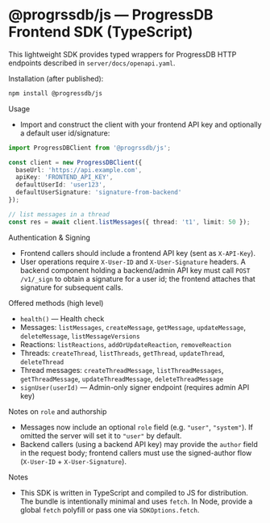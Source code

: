 # @progrssdb/js — ProgressDB Frontend SDK (TypeScript)

This lightweight SDK provides typed wrappers for ProgressDB HTTP endpoints described in `server/docs/openapi.yaml`.

Installation (after published):
```bash
npm install @progressdb/js
```
Usage

- Import and construct the client with your frontend API key and optionally a default user id/signature:

```ts
import ProgressDBClient from '@progrssdb/js';

const client = new ProgressDBClient({
  baseUrl: 'https://api.example.com',
  apiKey: 'FRONTEND_API_KEY',
  defaultUserId: 'user123',
  defaultUserSignature: 'signature-from-backend'
});

// list messages in a thread
const res = await client.listMessages({ thread: 't1', limit: 50 });
```

Authentication & Signing

- Frontend callers should include a frontend API key (sent as `X-API-Key`).
- User operations require `X-User-ID` and `X-User-Signature` headers. A backend component holding a backend/admin API key must call `POST /v1/_sign` to obtain a signature for a user id; the frontend attaches that signature for subsequent calls.

Offered methods (high level)

- `health()` — Health check
- Messages: `listMessages`, `createMessage`, `getMessage`, `updateMessage`, `deleteMessage`, `listMessageVersions`
- Reactions: `listReactions`, `addOrUpdateReaction`, `removeReaction`
- Threads: `createThread`, `listThreads`, `getThread`, `updateThread`, `deleteThread`
- Thread messages: `createThreadMessage`, `listThreadMessages`, `getThreadMessage`, `updateThreadMessage`, `deleteThreadMessage`
- `signUser(userId)` — Admin-only signer endpoint (requires admin API key)

Notes on `role` and authorship

- Messages now include an optional `role` field (e.g. `"user"`, `"system"`). If omitted the server will set it to `"user"` by default.
- Backend callers (using a backend API key) may provide the `author` field in the request body; frontend callers must use the signed-author flow (`X-User-ID` + `X-User-Signature`).

Notes

- This SDK is written in TypeScript and compiled to JS for distribution. The bundle is intentionally minimal and uses `fetch`. In Node, provide a global `fetch` polyfill or pass one via `SDKOptions.fetch`.
